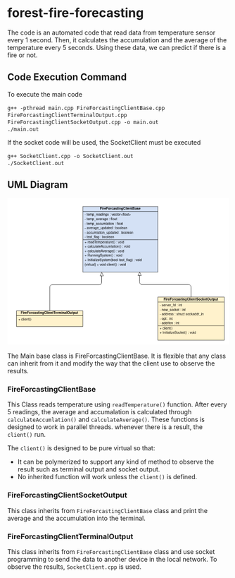 # forest-fire-forecasting

The code is an automated code that read data from temperature sensor every 1 second. Then, it calculates the accumulation and the average of the temperature every 5 seconds. Using these data, we can predict if there is a fire or not.

## Code Execution Command

To execute the main code

```
g++ -pthread main.cpp FireForcastingClientBase.cpp FireForcastingClientTerminalOutput.cpp FireForcastingClientSocketOutput.cpp -o main.out
./main.out
```
If the socket code will be used, the SocketClient must be executed
```
g++ SocketClient.cpp -o SocketClient.out
./SocketClient.out
```
## UML Diagram

![maui](https://github.com/karim19mohamed/forest-fire-forecasting/blob/main/img/UML_Diagram.png)

The Main base class is FireForcastingClientBase. It is flexible that any class can inherit from it and modify the way that the client use to observe the results.

### FireForcastingClientBase

This Class reads temperature using ```readTemperature()``` function. After every 5 readings, the average and accumalation is calculated through ```calculateAccumlation()``` and ```calculateAverage()```. These functions is designed to work in parallel threads. whenever there is a result, the ```client()``` run.

The ```client()``` is designed to be pure virtual so that:

* It can be polymerized to support any kind of method to observe the result such as terminal output and socket output.
* No inherited function will work unless the ```client()``` is defined.

### FireForcastingClientSocketOutput

This class inherits from ```FireForcastingClientBase``` class and print the average and the accumulation into the terminal. 

### FireForcastingClientTerminalOutput

This class inherits from ```FireForcastingClientBase``` class and use socket programming to send the data to another device in the local network. To observe the results, ```SocketClient.cpp``` is used. 
